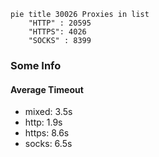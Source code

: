 
```mermaid
pie title 30026 Proxies in list
    "HTTP" : 20595
    "HTTPS": 4026
    "SOCKS" : 8399
```

### Some Info
#### Average Timeout

- mixed: 3.5s
- http: 1.9s
- https: 8.6s
- socks: 6.5s